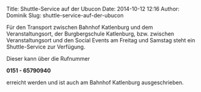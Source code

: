 Title: Shuttle-Service auf der Ubucon
Date: 2014-10-12 12:16
Author: Dominik
Slug: shuttle-service-auf-der-ubucon

Für den Transport zwischen Bahnhof Katlenburg und dem Veranstaltungsort,
der Burgbergschule Katlenburg, bzw. zwischen Veranstaltungsort und den
Social Events am Freitag und Samstag steht ein Shuttle-Service zur
Verfügung.


Dieser kann über die Rufnummer


**0151 - 65790940**


erreicht werden und ist auch am Bahnhof Katlenburg ausgeschrieben.




